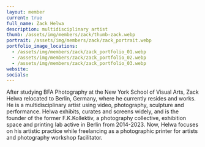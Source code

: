 ```yaml
---
layout: member
current: true
full_name: Zack Helwa
description: multidisciplinary artist
thumb: /assets/img/members/zack/thumb-zack.webp
portrait: /assets/img/members/zack/zack_portrait.webp
portfolio_image_locations:
  - /assets/img/members/zack/zack_portfolio_01.webp
  - /assets/img/members/zack/zack_portfolio_02.webp
  - /assets/img/members/zack/zack_portfolio_03.webp
website: 
socials: 
---
```

After studying BFA Photography at the New York School of Visual Arts, Zack
Helwa relocated to Berlin, Germany, where he currently resides and works. He
is a multidisciplinary artist using video, photography, sculpture and
performance. Helwa exhibits, curates and screens widely, and is the founder of
the former F.K.Kollektiv, a photography collective, exhibition space and printing
lab active in Berlin from 2014-2023. Now, Helwa focuses on his artistic practice
while freelancing as a photographic printer for artists and photography
workshop facilitator.
